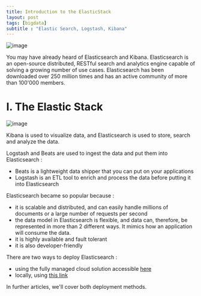 ```yaml
---
title: Introduction to the ElasticStack
layout: post
tags: [bigdata]
subtitle : "Elastic Search, Logstash, Kibana"
---
```


![image](https://maelfabien.github.io/assets/images/els.jpg)

You may have already heard of Elasticsearch and Kibana. Elasticsearch is an open-source distributed, RESTful search and analytics engine capable of solving a growing number of use cases. Elasticsearch has been downloaded over 250 million times and has an active community of more than 100'000 members.

# I. The Elastic Stack

![image](https://maelfabien.github.io/assets/images/elastic_stack.jpg)

Kibana is used to visualize data, and Elasticsearch is used to store, search and analyze the data. 

Logstash and Beats are used to ingest the data and put them into Elasticsearch :
- Beats is a lightweight data shipper that you can put on your applications
- Logstash is an ETL tool to enrich and process the data before putting it into Elasticsearch

Elasticsearch became so popular because :
- it is scalable and distributed, and can easily handle millions of documents or a large number of requests per second
- the data model in Elasticsearch is flexible, and data can, therefore, be represented in more than 2 different ways. It mimics how an application will consume the data. 
- it is highly available and fault tolerant
- it is also developer-friendly

There are two ways to deploy Elasticsearch :
- using the fully managed cloud solution accessible <span style="color:blue">[here](https://cloud.elastic.co/)</span>
- locally, using <span style="color:blue">[this link](https://www.elastic.co/downloads/elasticsearch)</span>

In further articles, we'll cover both deployment methods.
